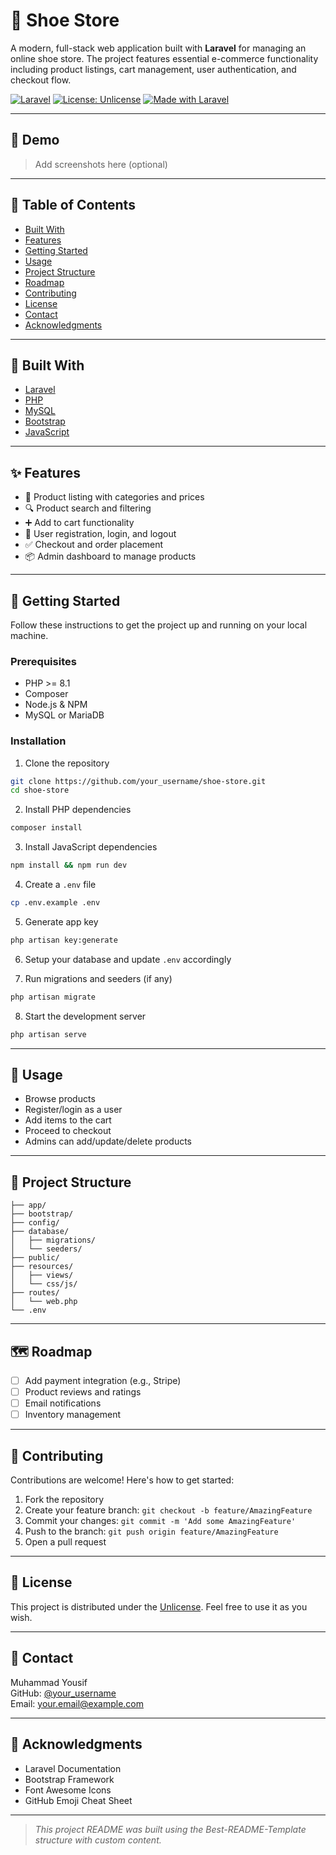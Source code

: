 # 👟 Shoe Store

A modern, full-stack web application built with **Laravel** for managing an online shoe store. The project features essential e-commerce functionality including product listings, cart management, user authentication, and checkout flow.

[![Laravel](https://img.shields.io/badge/Framework-Laravel-red.svg)](https://laravel.com)
[![License: Unlicense](https://img.shields.io/badge/license-Unlicense-blue.svg)](http://unlicense.org/)
[![Made with Laravel](https://img.shields.io/badge/Made%20with-Laravel-orange.svg)](https://laravel.com)

---

## 📸 Demo

> Add screenshots here (optional)

---

## 📂 Table of Contents

- [Built With](#wrench-built-with)
- [Features](#sparkles-features)
- [Getting Started](#rocket-getting-started)
- [Usage](#electric_plug-usage)
- [Project Structure](#file_folder-project-structure)
- [Roadmap](#world_map-roadmap)
- [Contributing](#handshake-contributing)
- [License](#scroll-license)
- [Contact](#email-contact)
- [Acknowledgments](#tada-acknowledgments)

---

## :wrench: Built With

- [Laravel](https://laravel.com/)
- [PHP](https://www.php.net/)
- [MySQL](https://www.mysql.com/)
- [Bootstrap](https://getbootstrap.com/)
- [JavaScript](https://developer.mozilla.org/en-US/docs/Web/JavaScript)

---

## :sparkles: Features

- 🛒 Product listing with categories and prices
- 🔍 Product search and filtering
- ➕ Add to cart functionality
- 👤 User registration, login, and logout
- ✅ Checkout and order placement
- 📦 Admin dashboard to manage products

---

## :rocket: Getting Started

Follow these instructions to get the project up and running on your local machine.

### Prerequisites

- PHP >= 8.1
- Composer
- Node.js & NPM
- MySQL or MariaDB

### Installation

1. Clone the repository

```bash
git clone https://github.com/your_username/shoe-store.git
cd shoe-store
```

2. Install PHP dependencies

```bash
composer install
```

3. Install JavaScript dependencies

```bash
npm install && npm run dev
```

4. Create a `.env` file

```bash
cp .env.example .env
```

5. Generate app key

```bash
php artisan key:generate
```

6. Setup your database and update `.env` accordingly

7. Run migrations and seeders (if any)

```bash
php artisan migrate
```

8. Start the development server

```bash
php artisan serve
```

---

## :electric_plug: Usage

- Browse products
- Register/login as a user
- Add items to the cart
- Proceed to checkout
- Admins can add/update/delete products

---

## :file_folder: Project Structure

```
├── app/
├── bootstrap/
├── config/
├── database/
│   ├── migrations/
│   └── seeders/
├── public/
├── resources/
│   ├── views/
│   └── css/js/
├── routes/
│   └── web.php
└── .env
```

---

## :world_map: Roadmap

- [ ] Add payment integration (e.g., Stripe)
- [ ] Product reviews and ratings
- [ ] Email notifications
- [ ] Inventory management

---

## :handshake: Contributing

Contributions are welcome! Here's how to get started:

1. Fork the repository
2. Create your feature branch: `git checkout -b feature/AmazingFeature`
3. Commit your changes: `git commit -m 'Add some AmazingFeature'`
4. Push to the branch: `git push origin feature/AmazingFeature`
5. Open a pull request

---

## :scroll: License

This project is distributed under the [Unlicense](http://unlicense.org/). Feel free to use it as you wish.

---

## :email: Contact

Muhammad Yousif  
GitHub: [@your_username](https://github.com/your_username)  
Email: your.email@example.com

---

## :tada: Acknowledgments

- Laravel Documentation
- Bootstrap Framework
- Font Awesome Icons
- GitHub Emoji Cheat Sheet

---

> _This project README was built using the Best-README-Template structure with custom content._
